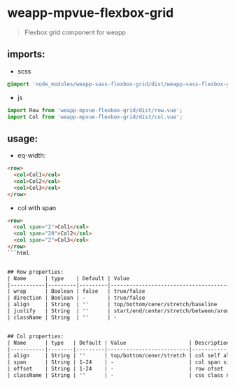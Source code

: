 # weapp-mpvue-flexbox-grid
> Flexbox grid component for weapp


## imports:
+ scss
```scss
@import 'node_modules/weapp-sass-flexbox-grid/dist/weapp-sass-flexbox-grid.scss';
```

+ js
```js
import Row from 'weapp-mpvue-flexbox-grid/dist/row.vue';
import Col from 'weapp-mpvue-flexbox-grid/dist/col.vue';
```


## usage:
+ eq-width:
```html
<row>
  <col>Col1</col>
  <col>Col2</col>
  <col>Col3</col>
</row>
```

+ col with span
```html
<row>
  <col span="2">Col1</col>
  <col span="20">Col2</col>
  <col span="2">Col3</col>
</row>
```html


## Row properties:
| Name      | type    | Default | Value                                   | Description         |
|-----------|---------|---------|-----------------------------------------|---------------------|
| wrap      | Boolean | false   | true/false                              | wrap/nowrap         |
| direction | Boolean | -       | true/false                              | horizontal/vertical |
| align     | String  | ''      | top/bottom/cener/stretch/baseline       | row align           |
| justify   | String  | ''      | start/end/center/stretch/between/around | row jusitfy         |
| className | String  | ''      | -                                       | css class name      |


## Col properties:
| Name      | type   | Default | Value                    | Description    |
|-----------|--------|---------|--------------------------|----------------|
| align     | String | ''      | top/bottom/cener/stretch | col self align |
| span      | String | 1-24    | -                        | col span size  |
| offset    | String | 1-24    | -                        | row ofset      |
| className | String | ''      | -                        | css class name |
